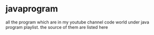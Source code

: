 # javaprogram
all the program which are in my youtube channel code world under java program playlist. the source of them are listed here
